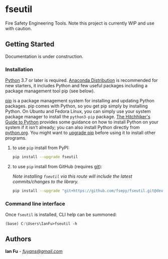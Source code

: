 # fseutil

Fire Safety Engineering Tools. Note this project is currently WIP and use with caution.

## Getting Started

Documentation is under construction.

### Installation

[Python](https://www.python.org/downloads/) 3.7 or later is required. [Anaconda Distribution](https://www.anaconda.com/distribution/#download-section) is recommended for new starters, it includes Python and few useful packages including a package management tool pip (see below).

[pip](https://pypi.org/) is a package management system for installing and updating Python packages. pip comes with Python, so you get pip simply by installing Python. On Ubuntu and Fedora Linux, you can simply use your system package manager to install the `python3-pip` package. [The Hitchhiker's Guide to Python](https://docs.python-guide.org/starting/installation/) provides some guidance on how to install Python on your system if it isn't already; you can also install Python directly from [python.org](https://www.python.org/getit/). You might want to [upgrade pip](https://pip.pypa.io/en/stable/installing/) before using it to install other programs.

1. to use `pip` install from PyPI:

    ```sh
    pip install --upgrade fseutil
    ```

2. to use `pip` install from GitHub (requires [git](https://git-scm.com/downloads)):  

    *Note installing `fseutil` via this route will include the latest commits/changes to the library.*  

    ```sh
    pip install --upgrade "git+https://github.com/fsepy/fseutil.git@dev"
    ```


### Command line interface

Once `fseutil` is installed, CLI help can be summoned:

```shell
(base) C:\Users\IanFu>fseutil -h
```

## Authors

**Ian Fu** - *fuyans@gmail.com*
